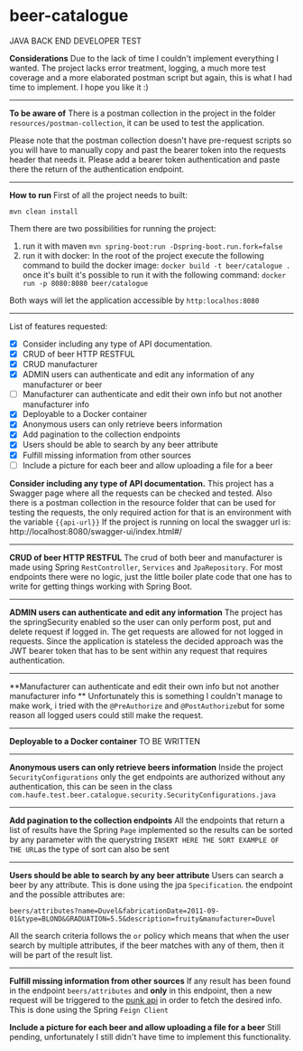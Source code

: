
# beer-catalogue
JAVA BACK END DEVELOPER TEST

**Considerations**
Due to the lack of time I couldn't implement everything I wanted. The project lacks error treatment, logging, a much more test coverage and a more elaborated postman script but again, this is what I had time to implement. I hope you like it :)

---

**To be aware of**
There is a postman collection in the project in the folder `resources/postman-collection`, it can be used to test the application.

Please note that the postman collection doesn't have pre-request scripts so you will have to manually copy and past the bearer token into the requests header that needs it. Please add a bearer token authentication and paste there the return of the authentication endpoint.

---

**How to run**
First of all the project needs to built:

    mvn clean install
Them there are two possibilities for running the project:

1. run it with maven `mvn spring-boot:run -Dspring-boot.run.fork=false`
2. run it with docker:
   In the root of the project execute the following command to build the docker image:
   `docker build -t beer/catalogue .`
   once it's built it's possible to run it with the following command:
   `docker run -p 8080:8080 beer/catalogue`

Both ways will let the application accessible by `http:localhos:8080`

---

List of features requested:

- [x] Consider including any type of API documentation.
- [x] CRUD of beer HTTP RESTFUL
- [x] CRUD manufacturer
- [x] ADMIN users can authenticate and edit any information of any manufacturer or beer
- [ ] Manufacturer can authenticate and edit their own info but not another manufacturer info
- [x] Deployable to a Docker container
- [x] Anonymous users can only retrieve beers information
- [x] Add pagination to the collection endpoints
- [x] Users should be able to search by any  beer attribute
- [x] Fulfill missing information from other sources
- [ ] Include a picture for each beer and allow uploading a file for a beer

**Consider including any type of API documentation.**
This project has a Swagger page where all the requests can be checked and tested. Also there is a postman collection in the resource folder that can be used for testing the requests, the only required action for that is an environment with the variable `{{api-url}}`
If the project is running on local the swagger url is: http://localhost:8080/swagger-ui/index.html#/

---

**CRUD of beer HTTP RESTFUL**
The crud of both beer and manufacturer is made using Spring `RestController`, `Services` and `JpaRepository`. For most endpoints there were no logic, just the little boiler plate code that one has to write for getting things working with Spring Boot.

---

**ADMIN users can authenticate and edit any information**
The project has the springSecurity enabled so the user can only perform post, put and delete request if logged in. The get requests are allowed for not logged in requests.
Since the application is stateless the decided approach was the JWT bearer token that has to be sent within any request that requires authentication.

---

**Manufacturer can authenticate and edit their own info but not another manufacturer info **
Unfortunately this is something I couldn't manage to make work, i tried with the `@PreAuthorize` and `@PostAuthorize`but for some reason all logged users could still make the request.

---

**Deployable to a Docker container**
TO BE WRITTEN

---

**Anonymous users can only retrieve beers information**
Inside the project `SecurityConfigurations` only the get endpoints are authorized without any authentication, this can be seen in the class `com.haufe.test.beer.catalogue.security.SecurityConfigurations.java`

---

**Add pagination to the collection endpoints**
All the endpoints that return a list of results have the Spring `Page` implemented so the results can be sorted by any parameter with the querystring `INSERT HERE THE SORT EXAMPLE OF THE URL`as the type of sort can also be sent

---

**Users should be able to search by any  beer attribute**
Users can search a beer by any attribute. This is done using the jpa `Specification`.
the endpoint and the possible attributes are:

    beers/attributes?name=Duvel&fabricationDate=2011-09-01&type=BLOND&GRADUATION=5.5&description=fruity&manufacturer=Duvel
All the search criteria follows the `or` policy which means that when the user search by multiple attributes, if the beer matches with any of them, then it will be part of the result list.

---

**Fulfill missing information from other sources**
If any result has been found in the endpoint `beers/attributes` and **only** in this endpoint, then a new request will be triggered to the [punk api](https://punkapi.com/documentation/v2) in order to fetch the desired info. This is done using the Spring `Feign Client`

**Include a picture for each beer and allow uploading a file for a beer**
Still pending, unfortunately I still didn't have time to implement this functionality.  

